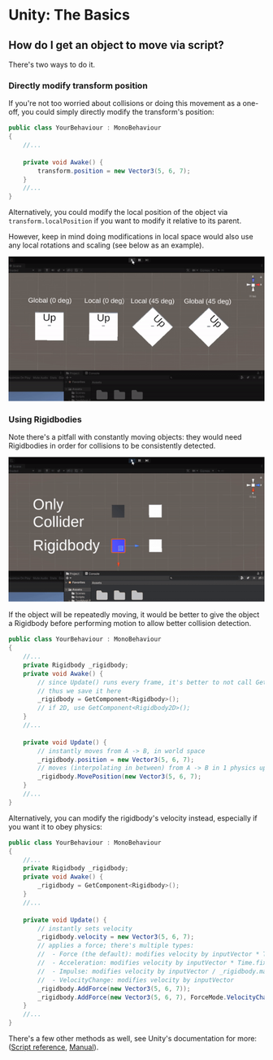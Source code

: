 ﻿# Unity: The Basics

## How do I get an object to move via script?

There's two ways to do it.

### Directly modify transform position

If you're not too worried about collisions or doing this movement as a one-off, you could simply directly modify the transform's position:
```csharp
public class YourBehaviour : MonoBehaviour
{
    //...

    private void Awake() {
        transform.position = new Vector3(5, 6, 7);
    }
    //...
}
```

Alternatively, you could modify the local position of the object via `transform.localPosition` if you want to modify it relative to its parent.

However, keep in mind doing modifications in local space would also use any local rotations and scaling (see below as an example).

![Objects moving in local and global space](./LocalVsGlobal.gif)

### Using Rigidbodies

Note there's a pitfall with constantly moving objects: they would need Rigidbodies in order for collisions to be consistently detected.

![Example of when collisions are not detected](./RigidbodyOrNot.gif)

If the object will be repeatedly moving, it would be better to give the object a Rigidbody before performing motion to allow better collision detection.

```csharp
public class YourBehaviour : MonoBehaviour
{
    //...
    private Rigidbody _rigidbody;
    private void Awake() {
        // since Update() runs every frame, it's better to not call GetComponent every frame since it's not performant
        // thus we save it here
        _rigidbody = GetComponent<Rigidbody>();
        // if 2D, use GetComponent<Rigidbody2D>();
    }
    //...

    private void Update() {
        // instantly moves from A -> B, in world space
        _rigidbody.position = new Vector3(5, 6, 7);
        // moves (interpolating in between) from A -> B in 1 physics update (approximately 0.02 seconds)
        _rigidbody.MovePosition(new Vector3(5, 6, 7);
    }
    //...
}
```

Alternatively, you can modify the rigidbody's velocity instead, especially if you want it to obey physics:

```csharp
public class YourBehaviour : MonoBehaviour
{
    //...
    private Rigidbody _rigidbody;
    private void Awake() {
        _rigidbody = GetComponent<Rigidbody>();
    }
    //...

    private void Update() {
        // instantly sets velocity
        _rigidbody.velocity = new Vector3(5, 6, 7);
        // applies a force; there's multiple types:
        //  - Force (the default): modifies velocity by inputVector * Time.fixedDeltaTime / _rigidbody.mass
        //  - Acceleration: modifies velocity by inputVector * Time.fixedDeltaTime
        //  - Impulse: modifies velocity by inputVector / _rigidbody.mass
        //  - VelocityChange: modifies velocity by inputVector
        _rigidbody.AddForce(new Vector3(5, 6, 7));
        _rigidbody.AddForce(new Vector3(5, 6, 7), ForceMode.VelocityChange);
    }
    //...
}
```

There's a few other methods as well, see Unity's documentation for more: ([Script reference](https://docs.unity3d.com/ScriptReference/Rigidbody.html), [Manual](https://docs.unity3d.com/Manual/RigidbodiesOverview.html)).
